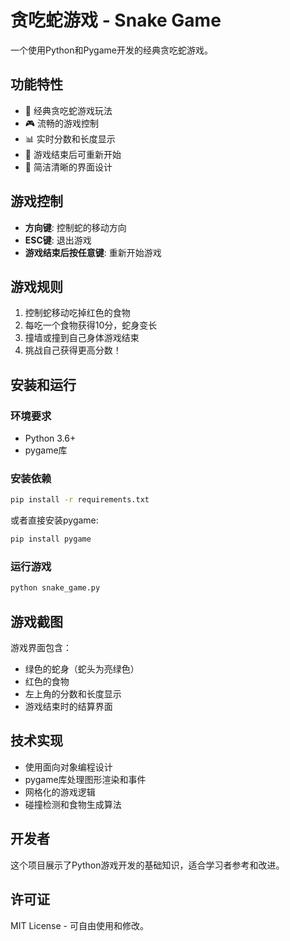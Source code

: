 # 贪吃蛇游戏 - Snake Game

一个使用Python和Pygame开发的经典贪吃蛇游戏。

## 功能特性

- 🐍 经典贪吃蛇游戏玩法
- 🎮 流畅的游戏控制
- 📊 实时分数和长度显示
- 🔄 游戏结束后可重新开始
- 🎨 简洁清晰的界面设计

## 游戏控制

- **方向键**: 控制蛇的移动方向
- **ESC键**: 退出游戏  
- **游戏结束后按任意键**: 重新开始游戏

## 游戏规则

1. 控制蛇移动吃掉红色的食物
2. 每吃一个食物获得10分，蛇身变长
3. 撞墙或撞到自己身体游戏结束
4. 挑战自己获得更高分数！

## 安装和运行

### 环境要求

- Python 3.6+
- pygame库

### 安装依赖

```bash
pip install -r requirements.txt
```

或者直接安装pygame:

```bash
pip install pygame
```

### 运行游戏

```bash
python snake_game.py
```

## 游戏截图

游戏界面包含：
- 绿色的蛇身（蛇头为亮绿色）
- 红色的食物
- 左上角的分数和长度显示
- 游戏结束时的结算界面

## 技术实现

- 使用面向对象编程设计
- pygame库处理图形渲染和事件
- 网格化的游戏逻辑
- 碰撞检测和食物生成算法

## 开发者

这个项目展示了Python游戏开发的基础知识，适合学习者参考和改进。

## 许可证

MIT License - 可自由使用和修改。